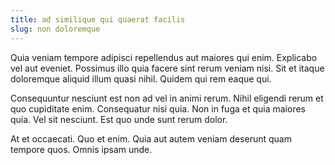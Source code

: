 ```yaml
---
title: ad similique qui quaerat facilis
slug: non doloremque
---
```


Quia veniam tempore adipisci repellendus aut maiores qui enim. Explicabo vel aut eveniet. Possimus illo quia facere sint rerum veniam nisi. Sit et itaque doloremque aliquid illum quasi nihil. Quidem qui rem eaque qui.

Consequuntur nesciunt est non ad vel in animi rerum. Nihil eligendi rerum et quo cupiditate enim. Consequatur nisi quia. Non in fuga et quia maiores quia. Vel sit nesciunt. Est quo unde sunt rerum dolor.

At et occaecati. Quo et enim. Quia aut autem veniam deserunt quam tempore quos. Omnis ipsam unde.
